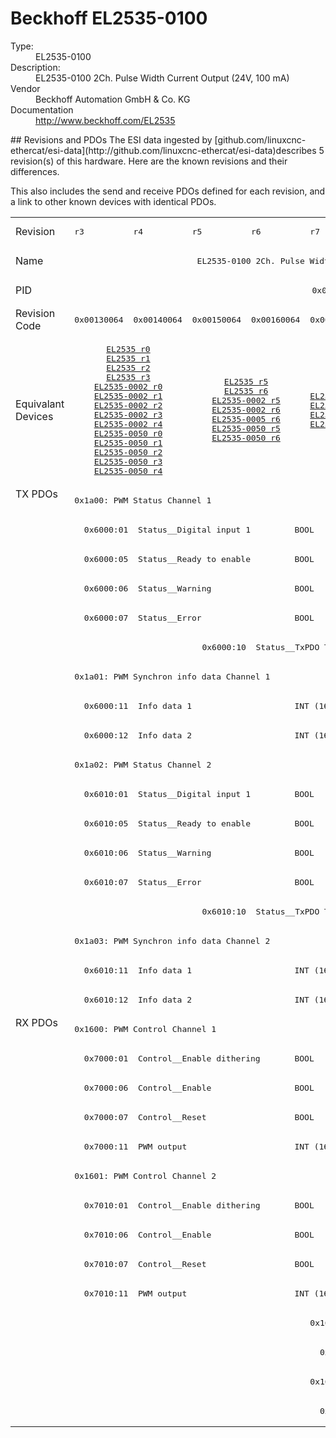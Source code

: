 #  Beckhoff EL2535-0100

<dl>
  <dt>Type:</dt><dd>EL2535-0100</dd>
  <dt>Description:</dt><dd>EL2535-0100 2Ch. Pulse Width Current Output (24V, 100 mA)</dd>
  <dt>Vendor</dt><dd>Beckhoff Automation GmbH & Co. KG</dd>
  <dt>Documentation</dt><dd><a href="http://www.beckhoff.com/EL2535">http://www.beckhoff.com/EL2535</a></dd>
</dl>
## Revisions and PDOs
The ESI data ingested by [github.com/linuxcnc-ethercat/esi-data](http://github.com/linuxcnc-ethercat/esi-data)describes 5 revision(s) of this hardware.  Here are the known revisions and their differences.

This also includes the send and receive PDOs defined for each revision, and a link to other known devices with identical PDOs.

<table>
<tr >
<td class="first">Revision</td>
<td ><pre>r3</pre></td>
<td ><pre>r4</pre></td>
<td ><pre>r5</pre></td>
<td ><pre>r6</pre></td>
<td ><pre>r7</pre></td>
</tr>
<tr >
<td class="first">Name</td>
<td  colspan=5 align="center"><pre>EL2535-0100 2Ch. Pulse Width Current Output (24V, 100 mA)</pre></td>
</tr>
<tr >
<td class="first">PID</td>
<td  colspan=5 align="center"><pre>0x09e73052</pre></td>
</tr>
<tr >
<td class="first">Revision Code</td>
<td ><pre>0x00130064</pre></td>
<td ><pre>0x00140064</pre></td>
<td ><pre>0x00150064</pre></td>
<td ><pre>0x00160064</pre></td>
<td ><pre>0x00170064</pre></td>
</tr>
<tr >
<td class="first">Equivalant Devices</td>
<td  colspan=2 align="center"><pre><a href="EL2535">EL2535 r0</a><br/><a href="EL2535">EL2535 r1</a><br/><a href="EL2535">EL2535 r2</a><br/><a href="EL2535">EL2535 r3</a><br/><a href="EL2535-0002">EL2535-0002 r0</a><br/><a href="EL2535-0002">EL2535-0002 r1</a><br/><a href="EL2535-0002">EL2535-0002 r2</a><br/><a href="EL2535-0002">EL2535-0002 r3</a><br/><a href="EL2535-0002">EL2535-0002 r4</a><br/><a href="EL2535-0050">EL2535-0050 r0</a><br/><a href="EL2535-0050">EL2535-0050 r1</a><br/><a href="EL2535-0050">EL2535-0050 r2</a><br/><a href="EL2535-0050">EL2535-0050 r3</a><br/><a href="EL2535-0050">EL2535-0050 r4</a></pre></td>
<td  colspan=2 align="center"><pre><a href="EL2535">EL2535 r5</a><br/><a href="EL2535">EL2535 r6</a><br/><a href="EL2535-0002">EL2535-0002 r5</a><br/><a href="EL2535-0002">EL2535-0002 r6</a><br/><a href="EL2535-0005">EL2535-0005 r6</a><br/><a href="EL2535-0050">EL2535-0050 r5</a><br/><a href="EL2535-0050">EL2535-0050 r6</a></pre></td>
<td ><pre><a href="EL2535">EL2535 r7</a><br/><a href="EL2535-0002">EL2535-0002 r7</a><br/><a href="EL2535-0005">EL2535-0005 r7</a><br/><a href="EL2535-0050">EL2535-0050 r7</a></pre></td>
</tr>
<tr class="txpdo pdosection">
<td class="first" rowspan=18 valign=top>TX PDOs</td>
<td colspan=5 align="left"><pre>0x1a00: PWM Status Channel 1</pre></td>
<td></td>
</tr>
<tr class="txpdo">
<td  colspan=5 align="left"><pre>  0x6000:01  Status__Digital input 1         BOOL</pre></td>
</tr>
<tr class="txpdo">
<td  colspan=5 align="left"><pre>  0x6000:05  Status__Ready to enable         BOOL</pre></td>
</tr>
<tr class="txpdo">
<td  colspan=5 align="left"><pre>  0x6000:06  Status__Warning                 BOOL</pre></td>
</tr>
<tr class="txpdo">
<td  colspan=5 align="left"><pre>  0x6000:07  Status__Error                   BOOL</pre></td>
</tr>
<tr class="txpdo">
<td  colspan=2 align="left"></td>
<td  colspan=3 align="left"><pre>  0x6000:10  Status__TxPDO Toggle            BOOL</pre></td>
</tr>
<tr class="txpdo pdosection">
<td  colspan=5 align="left"><pre>0x1a01: PWM Synchron info data Channel 1</pre></td>
</tr>
<tr class="txpdo">
<td  colspan=5 align="left"><pre>  0x6000:11  Info data 1                     INT (16 bits)</pre></td>
</tr>
<tr class="txpdo">
<td  colspan=5 align="left"><pre>  0x6000:12  Info data 2                     INT (16 bits)</pre></td>
</tr>
<tr class="txpdo pdosection">
<td  colspan=5 align="left"><pre>0x1a02: PWM Status Channel 2</pre></td>
</tr>
<tr class="txpdo">
<td  colspan=5 align="left"><pre>  0x6010:01  Status__Digital input 1         BOOL</pre></td>
</tr>
<tr class="txpdo">
<td  colspan=5 align="left"><pre>  0x6010:05  Status__Ready to enable         BOOL</pre></td>
</tr>
<tr class="txpdo">
<td  colspan=5 align="left"><pre>  0x6010:06  Status__Warning                 BOOL</pre></td>
</tr>
<tr class="txpdo">
<td  colspan=5 align="left"><pre>  0x6010:07  Status__Error                   BOOL</pre></td>
</tr>
<tr class="txpdo">
<td  colspan=2 align="left"></td>
<td  colspan=3 align="left"><pre>  0x6010:10  Status__TxPDO Toggle            BOOL</pre></td>
</tr>
<tr class="txpdo pdosection">
<td  colspan=5 align="left"><pre>0x1a03: PWM Synchron info data Channel 2</pre></td>
</tr>
<tr class="txpdo">
<td  colspan=5 align="left"><pre>  0x6010:11  Info data 1                     INT (16 bits)</pre></td>
</tr>
<tr class="txpdo">
<td  colspan=5 align="left"><pre>  0x6010:12  Info data 2                     INT (16 bits)</pre></td>
</tr>
<tr class="rxpdo pdosection">
<td class="first" rowspan=14 valign=top>RX PDOs</td>
<td colspan=5 align="left"><pre>0x1600: PWM Control Channel 1</pre></td>
<td></td>
</tr>
<tr class="rxpdo">
<td  colspan=5 align="left"><pre>  0x7000:01  Control__Enable dithering       BOOL</pre></td>
</tr>
<tr class="rxpdo">
<td  colspan=5 align="left"><pre>  0x7000:06  Control__Enable                 BOOL</pre></td>
</tr>
<tr class="rxpdo">
<td  colspan=5 align="left"><pre>  0x7000:07  Control__Reset                  BOOL</pre></td>
</tr>
<tr class="rxpdo">
<td  colspan=5 align="left"><pre>  0x7000:11  PWM output                      INT (16 bits)</pre></td>
</tr>
<tr class="rxpdo pdosection">
<td  colspan=5 align="left"><pre>0x1601: PWM Control Channel 2</pre></td>
</tr>
<tr class="rxpdo">
<td  colspan=5 align="left"><pre>  0x7010:01  Control__Enable dithering       BOOL</pre></td>
</tr>
<tr class="rxpdo">
<td  colspan=5 align="left"><pre>  0x7010:06  Control__Enable                 BOOL</pre></td>
</tr>
<tr class="rxpdo">
<td  colspan=5 align="left"><pre>  0x7010:07  Control__Reset                  BOOL</pre></td>
</tr>
<tr class="rxpdo">
<td  colspan=5 align="left"><pre>  0x7010:11  PWM output                      INT (16 bits)</pre></td>
</tr>
<tr class="rxpdo pdosection">
<td  colspan=4 align="left"></td>
<td ><pre>0x1602: PWM Dithering amplitude Channel 1</pre></td>
</tr>
<tr class="rxpdo">
<td  colspan=4 align="left"></td>
<td ><pre>  0x7000:12  Dithering amplitude             UINT (16 bits)</pre></td>
</tr>
<tr class="rxpdo pdosection">
<td  colspan=4 align="left"></td>
<td ><pre>0x1603: PWM Dithering amplitude Channel 2</pre></td>
</tr>
<tr class="rxpdo">
<td  colspan=4 align="left"></td>
<td ><pre>  0x7010:12  Dithering amplitude             UINT (16 bits)</pre></td>
</tr>
</table>

